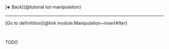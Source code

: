[🡸 Back]{@tutorial tut-manipulation}
___

[Go to definitition]{@link module:Manipulation~insertAfter}

&nbsp;

TODO
